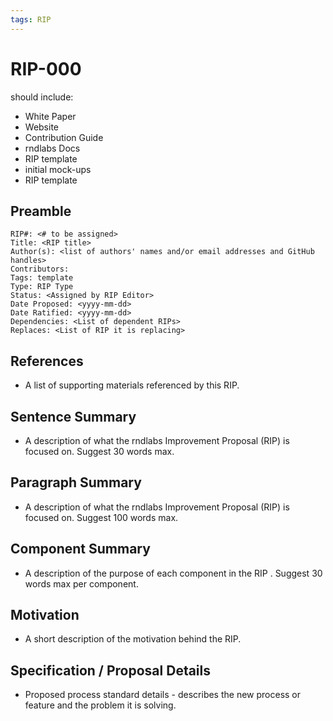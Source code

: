 ```yaml
---
tags: RIP
---
```


# RIP-000

should include:
* White Paper
* Website 
* Contribution Guide 
* rndlabs Docs 
* RIP template
* initial mock-ups
* RIP template


## Preamble
```
RIP#: <# to be assigned>
Title: <RIP title>
Author(s): <list of authors' names and/or email addresses and GitHub handles>
Contributors:
Tags: template
Type: RIP Type
Status: <Assigned by RIP Editor>
Date Proposed: <yyyy-mm-dd>
Date Ratified: <yyyy-mm-dd>
Dependencies: <List of dependent RIPs>
Replaces: <List of RIP it is replacing>
```
## References

- A list of supporting materials referenced by this RIP.

## Sentence Summary

- A description of what the rndlabs Improvement Proposal (RIP) is focused on. Suggest 30 words max.

## Paragraph Summary

- A description of what the rndlabs Improvement Proposal (RIP) is focused on. Suggest 100 words max.

## Component Summary

- A description of the purpose of each component in the RIP . Suggest 30 words max per component.

## Motivation

- A short description of the motivation behind the RIP. 

## Specification / Proposal Details

- Proposed process standard details - describes the new process or feature and the problem it is solving.
